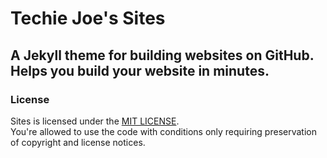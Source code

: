 # Techie Joe's Sites

A Jekyll theme for building websites on GitHub. Helps you build your website in minutes.
---

### License
Sites is licensed under the [MIT LICENSE](//github.com/techie-joe/sites/blob/main/LICENSE).  
You're allowed to use the code with conditions only requiring preservation of copyright and license notices.
